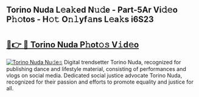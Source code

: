 ## Torino Nuda L𝚎a𝚔ed N𝚞𝚍e - Part-5Ar Vi𝚍𝚎o P𝚑𝚘tos - H𝚘𝚝 O𝚗𝚕yf𝚊ns L𝚎a𝚔s i6S23

# <h2><a href="http://kf8dtud.oniu.top/?m=Torino+Nuda">🔗👉 🔴 Torino Nuda P𝚑ot𝚘𝚜 V𝚒d𝚎o</a></h2>

[![Torino Nuda Nu𝚍e𝚜](https://i.imgur.com/0qMVB7G.gif)](http://kf8dtud.oniu.top/?m=Torino+Nuda)
Digital trendsetter Torino Nuda, recognized for publishing dance and lifestyle material, consisting of performances and vlogs on social media. Dedicated social justice advocate Torino Nuda, recognized for their passion and efforts to promote equality and justice for all.  
